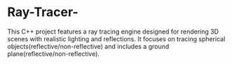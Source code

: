 # Ray-Tracer-
This C++ project features a ray tracing engine designed for rendering 3D scenes with realistic lighting and reflections. It focuses on tracing spherical objects(reflective/non-reflective) and includes a ground plane(reflective/non-reflective).
